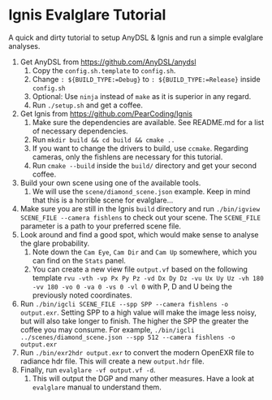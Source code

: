 # Ignis Evalglare Tutorial

A quick and dirty tutorial to setup AnyDSL & Ignis and run a simple evalglare analyses.

 1. Get AnyDSL from https://github.com/AnyDSL/anydsl
    1. Copy the `config.sh.template` to `config.sh`.
    2. Change `: ${BUILD_TYPE:=Debug}` to `: ${BUILD_TYPE:=Release}` inside `config.sh`
    3. Optional: Use `ninja` instead of `make` as it is superior in any regard.
    4. Run `./setup.sh` and get a coffee.
 2. Get Ignis from https://github.com/PearCoding/Ignis
    1. Make sure the dependencies are available. See README.md for a list of necessary dependencies.
    2. Run `mkdir build && cd build && cmake ..`
    3. If you want to change the drivers to build, use `ccmake`. Regarding cameras, only the fishlens are necessary for this tutorial.
    4. Run `cmake --build` inside the `build/` directory and get your second coffee.
 3. Build your own scene using one of the available tools.
    1. We will use the `scene/diamond_scene.json` example. Keep in mind that this is a horrible scene for evalglare...
 4. Make sure you are still in the Ignis `build` directory and run `./bin/igview SCENE_FILE --camera fishlens` to check out your scene. The `SCENE_FILE` parameter is a path to your preferred scene file.
 5. Look around and find a good spot, which would make sense to analyse the glare probability.
    1. Note down the `Cam Eye`, `Cam Dir` and `Cam Up` somewhere, which you can find on the `Stats` panel.
    2. You can create a new view file `output.vf` based on the following template `rvu -vth -vp Px Py Pz -vd Dx Dy Dz -vu Ux Uy Uz -vh 180 -vv 180 -vo 0 -va 0 -vs 0 -vl 0` with P, D and U being the previously noted coordinates.
 6. Run `./bin/igcli SCENE_FILE --spp SPP --camera fishlens -o output.exr`. Setting SPP to a high value will make the image less noisy, but will also take longer to finish. The higher the SPP the greater the coffee you may consume. For example, `./bin/igcli ../scenes/diamond_scene.json --spp 512 --camera fishlens -o output.exr`
 7. Run `./bin/exr2hdr output.exr` to convert the modern OpenEXR file to radiance hdr file. This will create a new `output.hdr` file.
 8. Finally, run `evalglare -vf output.vf -d`.
    1. This will output the DGP and many other measures. Have a look at `evalglare` manual to understand them. 